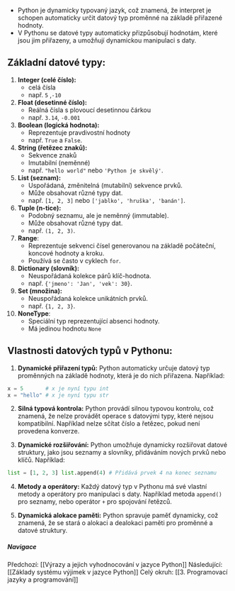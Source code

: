- Python je dynamicky typovaný jazyk, což znamená, že interpret je schopen automaticky určit datový typ proměnné na základě přiřazené hodnoty. 
- V Pythonu se datové typy automaticky přizpůsobují hodnotám, které jsou jim přiřazeny, a umožňují dynamickou manipulaci s daty.

## Základní datové typy:

1. **Integer (celé číslo):** 
	- celá čísla
	- např. `5` ,`-10`
2. **Float (desetinné číslo):** 
	- Reálná čísla s plovoucí desetinnou čárkou
	- např. `3.14`, `-0.001`
3. **Boolean (logická hodnota):** 
	- Reprezentuje pravdivostní hodnoty 
	- např. `True` a `False`.
4. **String (řetězec znaků):** 
	- Sekvence znaků
	- Imutabilní (neměnné)
	- např. `"hello world"` nebo `'Python je skvělý'`.
5. **List (seznam):**
	- Uspořádaná, změnitelná (mutabilní) sekvence prvků.
	- Může obsahovat různé typy dat.
	- např. `[1, 2, 3]` nebo `['jablko', 'hruška', 'banán']`.
6. **Tuple (n-tice):**
	- Podobný seznamu, ale je neměnný (immutable).
	- Může obsahovat různé typy dat.
	- např. `(1, 2, 3)`.
7. **Range**:
	- Reprezentuje sekvenci čísel generovanou na základě počáteční, koncové hodnoty a kroku.
	- Používá se často v cyklech `for`.
8. **Dictionary (slovník):** 
	- Neuspořádaná kolekce párů klíč-hodnota.
	- např. `{'jmeno': 'Jan', 'vek': 30}`.
9. **Set (množina):** 
	- Neuspořádaná kolekce unikátních prvků.
	- např. `{1, 2, 3}`.
10. **NoneType**:
	- Speciální typ reprezentující absenci hodnoty.
	- Má jedinou hodnotu `None`

## Vlastnosti datových typů v Pythonu:

1. **Dynamické přiřazení typů:** Python automaticky určuje datový typ proměnných na základě hodnoty, která je do nich přiřazena. Například:

```Python
x = 5       # x je nyní typu int
x = "hello" # x je nyní typu str
```

2. **Silná typová kontrola:** Python provádí silnou typovou kontrolu, což znamená, že nelze provádět operace s datovými typy, které nejsou kompatibilní. Například nelze sčítat číslo a řetězec, pokud není provedena konverze.

4. **Dynamické rozšiřování:** Python umožňuje dynamicky rozšiřovat datové struktury, jako jsou seznamy a slovníky, přidáváním nových prvků nebo klíčů. Například:

```Python
list = [1, 2, 3] list.append(4) # Přidává prvek 4 na konec seznamu
```

4. **Metody a operátory:** Každý datový typ v Pythonu má své vlastní metody a operátory pro manipulaci s daty. Například metoda `append()` pro seznamy, nebo operátor `+` pro spojování řetězců.

5. **Dynamická alokace paměti:** Python spravuje paměť dynamicky, což znamená, že se stará o alokaci a dealokaci paměti pro proměnné a datové struktury.


##### Navigace
Předchozí:  [[Výrazy a jejich vyhodnocování v jazyce Python]]
Následující: [[Základy systému výjimek v jazyce Python]]
Celý okruh: [[3. Programovací jazyky a programování]]
